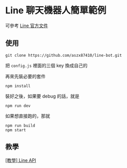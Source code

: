 # Line 聊天機器人簡單範例
可參考 [Line 官方文件](https://developers.line.me/bot-api/getting-started-with-bot-api-trial)

## 使用

```
git clone https://github.com/aszx87410/line-bot.git
```

把 `config.js` 裡面的三個 key 換成自己的

再來先裝必要的套件

```
npm install
```


裝好之後，如果要 debug 的話，就是

```
npm run dev
```

如果想直接跑的，那就

```
npm run build
npm start
```

## 教學
[[教學] Line API](http://huli.logdown.com/posts/726082-line-bot-api-tutorial)


